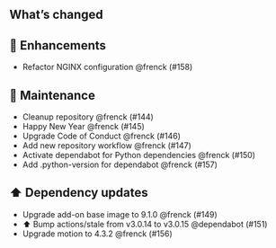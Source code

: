 ## What’s changed

## 🚀 Enhancements

- Refactor NGINX configuration @frenck (#158)

## 🧰 Maintenance

- Cleanup repository @frenck (#144)
- Happy New Year @frenck (#145)
- Upgrade Code of Conduct @frenck (#146)
- Add new repository workflow @frenck (#147)
- Activate dependabot for Python dependencies @frenck (#150)
- Add .python-version for dependabot @frenck (#157)

## ⬆️ Dependency updates

- Upgrade add-on base image to 9.1.0 @frenck (#149)
- ⬆️ Bump actions/stale from v3.0.14 to v3.0.15 @dependabot (#151)
- Upgrade motion to 4.3.2 @frenck (#156)
